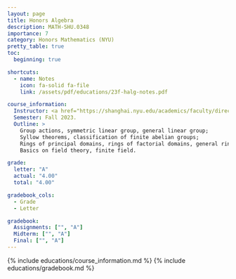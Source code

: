 ```yaml
---
layout: page
title: Honors Algebra
description: MATH-SHU.0348
importance: 7
category: Honors Mathematics (NYU)
pretty_table: true
toc:
  beginning: true

shortcuts:
  - name: Notes
    icon: fa-solid fa-file
    link: /assets/pdf/educations/23f-halg-notes.pdf

course_information:
  Instructor: <a href="https://shanghai.nyu.edu/academics/faculty/directory/nadir-matringe-0">Nadir Matringe</a>.
  Semester: Fall 2023.
  Outline: >
    Group actions, symmetric linear group, general linear group;
    Syllow theorems, classification of finite abelian groups;
    Rings of principal domains, rings of factorial domains, general rings;
    Basics on field theory, finite field.

grade:
  letter: "A"
  actual: "4.00"
  total: "4.00"

gradebook_cols:
  - Grade
  - Letter

gradebook:
  Assignments: ["", "A"]
  Midterm: ["", "A"]
  Final: ["", "A"]
---
```


{% include educations/course_information.md %}
{% include educations/gradebook.md %}

